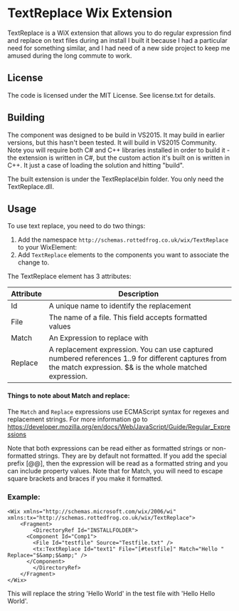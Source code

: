 # TextReplace Wix Extension

TextReplace is a WiX extension that allows you to do regular expression find and replace on text files during an install I built it because I had a particular need for something similar, and I had need of a new side project to keep me amused during the long commute to work.

## License
The code is licensed under the MIT License. See license.txt for details.

## Building

The component was designed to be build in VS2015. It may build in earlier versions, 
but this hasn't been tested. It will build in VS2015 Community. Note you will 
require both C# and C++ libraries installed in order to build it - the extension is
written in C#, but the custom action it's built on is written in C++. It just a case of loading the solution and hitting "build".

The built extension is under the TextReplace\bin folder. You only need the TextReplace.dll.

## Usage

To use text replace, you need to do two things:

1. Add the namespace `http://schemas.rottedfrog.co.uk/wix/TextReplace` to your WixElement:
2. Add `TextReplace` elements to the components you want to associate the change to.

The TextReplace element has 3 attributes:

| Attribute | Description |
|-|-|
| Id | A unique name to identify the replacement |
| File | The name of a file. This field accepts formatted values |
| Match | An Expression to replace with |
| Replace | A replacement expression. You can use captured numbered references $1..$9 for different captures from the match expression. $& is the whole matched expression. |


#### Things to note about Match and replace:

The `Match` and `Replace` expressions use ECMAScript syntax for regexes and replacement strings. 
For more information go to
https://developer.mozilla.org/en/docs/Web/JavaScript/Guide/Regular_Expressions

Note that both expressions can be read either as formatted strings or non-formatted 
strings. They are by default not formatted. If you add the special prefix [@@], then the
expression will be read as a formatted string and you can include property values. Note 
that for Match, you will need to escape square brackets and braces if you make it 
formatted.

### Example:

````
<Wix xmlns="http://schemas.microsoft.com/wix/2006/wi" xmlns:tx="http://schemas.rottedfrog.co.uk/wix/TextReplace">
	<Fragment>
		<DirectoryRef Id="INSTALLFOLDER">
      <Component Id="Comp1">
        <File Id="testfile" Source="Testfile.txt" />
        <tx:TextReplace Id="text1" File="[#testfile]" Match="Hello " Replace="$&amp;$&amp;" />
      </Component>
		</DirectoryRef>
	</Fragment>
</Wix>
````

This will replace the string 'Hello World' in the test file with 'Hello Hello World'.
 
